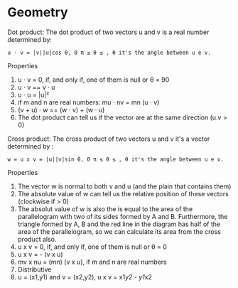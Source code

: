 # Geometry

Dot product:
  The dot product of two vectors u and v is a real number determined by:
  
    u ⋅ v = |v||u|cos θ, 0 π ≤ θ ≤ , θ it's the angle between u e v.
  
  Properties 

  1) u ⋅ v = 0, if, and only if, one of them is null or θ = 90
  2) u ⋅ v ==  v ⋅ u
  3) u ⋅ u = |u|² 
  4) if  m and  n are real numbers: mu ⋅ nv = mn (u ⋅ v)
  5) (v + u) ⋅ w == (w ⋅ v) + (w ⋅ u)
  6) The dot product can tell us if the vector are at the same direction (u.v > 0)
  
Cross product:
  The cross product of two vectors u and v it's a vector determined by :
  
    w = u x v = |u||v|sin θ, 0 π ≤ θ ≤ , θ it's the angle between u e v.
  
  Properties
 
  1) The vector w is normal to both v and u (and the plain that contains them)
  2) The absolute value of w can tell us the relative position of these vectors (clockwise if > 0)
  3) The absolut value of w is also the is equal to the area of the parallelogram with two of its sides formed by A and B. Furthermore, the triangle formed by A, B and the red line in the diagram has half of the area of the parallelogram, so we can calculate its area from the cross product also.
  4) u x v = 0, if, and only if, one of them is null or θ = 0 
  2) u x v = - (v x u)
  3) mv x nu = (mn) (v x u), if  m and  n are real numbers
  4) Distributive
  5) u = (x1,y1) and v = (x2,y2), u x v = x1*y2 - y1*x2
  
  
